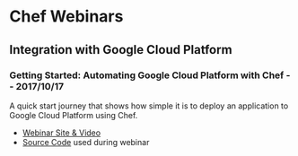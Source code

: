 # Chef Webinars

## Integration with Google Cloud Platform

### Getting Started: Automating Google Cloud Platform with Chef -- 2017/10/17

A quick start journey that shows how simple it is to deploy an application to Google Cloud Platform using Chef.

- [Webinar Site & Video][getting-started-webinar]
- [Source Code][getting-started-source] used during webinar

[getting-started-webinar]: https://www.brighttalk.com/webcast/10619/283199?utm_source=Google&utm_medium=brighttalk&utm_campaign=283199
[getting-started-source]: getting-started/

